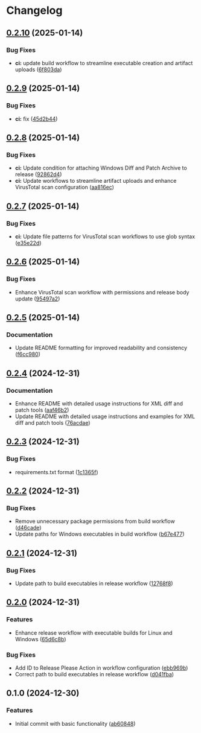 # Changelog

## [0.2.10](https://github.com/chemodun/x4_xml_diff_and_patch/compare/v0.2.9...v0.2.10) (2025-01-14)


### Bug Fixes

* **ci:** update build workflow to streamline executable creation and artifact uploads ([6f803da](https://github.com/chemodun/x4_xml_diff_and_patch/commit/6f803da5e9ef36f8084af16ca894befd660548a9))

## [0.2.9](https://github.com/chemodun/x4_xml_diff_and_patch/compare/v0.2.8...v0.2.9) (2025-01-14)


### Bug Fixes

* **ci:** fix ([45d2b44](https://github.com/chemodun/x4_xml_diff_and_patch/commit/45d2b449c82618571c3326e1d4b56ddfcaf241f7))

## [0.2.8](https://github.com/chemodun/x4_xml_diff_and_patch/compare/v0.2.7...v0.2.8) (2025-01-14)


### Bug Fixes

* **ci:** Update condition for attaching Windows Diff and Patch Archive to release ([92862d4](https://github.com/chemodun/x4_xml_diff_and_patch/commit/92862d4a4d56513a7ed06045ff9efd2f7c7a423f))
* **ci:** Update workflows to streamline artifact uploads and enhance VirusTotal scan configuration ([aa816ec](https://github.com/chemodun/x4_xml_diff_and_patch/commit/aa816ec6939f59c3bfc5eb0db36b28b8c2bfdb24))

## [0.2.7](https://github.com/chemodun/x4_xml_diff_and_patch/compare/v0.2.6...v0.2.7) (2025-01-14)


### Bug Fixes

* **ci:** Update file patterns for VirusTotal scan workflows to use glob syntax ([e35e22d](https://github.com/chemodun/x4_xml_diff_and_patch/commit/e35e22da4bdb4e9d1f9fadc10c85037f9524305b))

## [0.2.6](https://github.com/chemodun/x4_xml_diff_and_patch/compare/v0.2.5...v0.2.6) (2025-01-14)


### Bug Fixes

* Enhance VirusTotal scan workflow with permissions and release body update ([95497a2](https://github.com/chemodun/x4_xml_diff_and_patch/commit/95497a28ce0f649e52fc61a86167d9b921c1f8d8))

## [0.2.5](https://github.com/chemodun/x4_xml_diff_and_patch/compare/v0.2.4...v0.2.5) (2025-01-14)


### Documentation

* Update README formatting for improved readability and consistency ([f6cc980](https://github.com/chemodun/x4_xml_diff_and_patch/commit/f6cc98053b20236c9df9c847f293c67e1cfb110b))

## [0.2.4](https://github.com/chemodun/x4_xml_diff_and_patch/compare/v0.2.3...v0.2.4) (2024-12-31)


### Documentation

* Enhance README with detailed usage instructions for XML diff and patch tools ([aaf46b2](https://github.com/chemodun/x4_xml_diff_and_patch/commit/aaf46b2d4f56538df77f7dd5b2eb3c023533ea8e))
* Update README with detailed usage instructions and examples for XML diff and patch tools ([76acdae](https://github.com/chemodun/x4_xml_diff_and_patch/commit/76acdae6f67f6d0cb6d89f9ee9c7f663e06950da))

## [0.2.3](https://github.com/chemodun/x4_xml_diff_and_patch/compare/v0.2.2...v0.2.3) (2024-12-31)


### Bug Fixes

* requirements.txt format ([1c1365f](https://github.com/chemodun/x4_xml_diff_and_patch/commit/1c1365f86437d5218b21188f051d2d2f57bf587a))

## [0.2.2](https://github.com/chemodun/x4_xml_diff_and_patch/compare/v0.2.1...v0.2.2) (2024-12-31)


### Bug Fixes

* Remove unnecessary package permissions from build workflow ([d46cade](https://github.com/chemodun/x4_xml_diff_and_patch/commit/d46cade9ecf78cdfa3cd0429f8ffd43caf135db8))
* Update paths for Windows executables in build workflow ([b67e477](https://github.com/chemodun/x4_xml_diff_and_patch/commit/b67e47712ada2f604a8a72d71f9afdf2c0aa3228))

## [0.2.1](https://github.com/chemodun/x4_xml_diff_and_patch/compare/v0.2.0...v0.2.1) (2024-12-31)


### Bug Fixes

* Update path to build executables in release workflow ([12768f8](https://github.com/chemodun/x4_xml_diff_and_patch/commit/12768f8459b23eebc22ab963245622545d7bb85a))

## [0.2.0](https://github.com/chemodun/x4_xml_diff_and_patch/compare/v0.1.0...v0.2.0) (2024-12-31)


### Features

* Enhance release workflow with executable builds for Linux and Windows ([65d6c8b](https://github.com/chemodun/x4_xml_diff_and_patch/commit/65d6c8b2141dd43c42977ab7e0a2255beec690a9))


### Bug Fixes

* Add ID to Release Please Action in workflow configuration ([ebb969b](https://github.com/chemodun/x4_xml_diff_and_patch/commit/ebb969b71d77a50324af45efc7daef8f49b66460))
* Correct path to build executables in release workflow ([d041fba](https://github.com/chemodun/x4_xml_diff_and_patch/commit/d041fba342fc0f8d71568ba5cc0a4d5eec1b9043))

## 0.1.0 (2024-12-30)


### Features

* Initial commit with basic functionality ([ab60848](https://github.com/chemodun/x4_xml_diff_and_patch/commit/ab608483e6999cd86d973ed5e720ede384027862))
